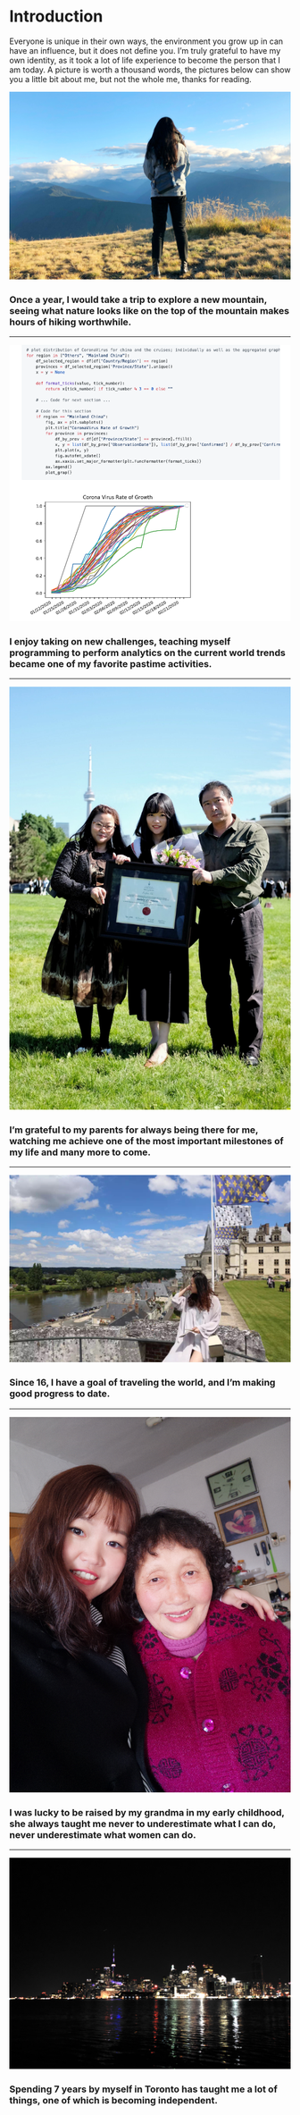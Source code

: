 # Introduction
Everyone is unique in their own ways, the environment you grow up in can have an influence, but it does not define you. I’m truly grateful to have my own identity, as it took a lot of life experience to become the person that I am today. A picture is worth a thousand words, the pictures below can show you a little bit about me, but not the whole me, thanks for reading.

![](imgs/1.JPG)
### Once a year, I would take a trip to explore a new mountain, seeing what nature looks like on the top of the mountain makes hours of hiking worthwhile.
---
![](imgs/2.png)
### I enjoy taking on new challenges, teaching myself programming to perform analytics on the current world trends became one of my favorite pastime activities.
---
![](imgs/3.jpg)
### I’m grateful to my parents for always being there for me, watching me achieve one of the most important milestones of my life and many more to come.
---
![](imgs/4.JPG)
### Since 16, I have a goal of traveling the world, and I’m making good progress to date.
---
![](imgs/5.JPG)
### I was lucky to be raised by my grandma in my early childhood, she always taught me never to underestimate what I can do, never underestimate what women can do.
---
![](imgs/6.JPG)
### Spending 7 years by myself in Toronto has taught me a lot of things, one of which is becoming independent.

<script>
document.querySelector(".container-lg").removeChild(document.querySelector(".container-lg").children[0])
</script>
<style>

img{
    max-height:1000px;
    height:auto;
    width:auto;  
	margin-left:  auto;  
	margin-right:  auto;
}
</style>
<!--stackedit_data:
eyJoaXN0b3J5IjpbLTU1MjgxOTgzNywxMzk0MjE3MTIxLDQ5OD
k5MTMxNSwtODU4NDQ5ODE2LC03MjI5MDYyOTksLTUzMDQ4MTgw
MiwxODk4NzE1OTAsLTIwNDYzNjA0ODUsOTgxNDYxMzQ4LC0xOT
Q2NzE3NTQ1LC0xMjk0MTY1Nzk1XX0=
-->
